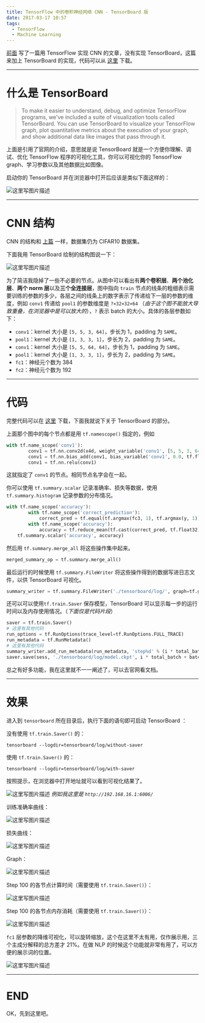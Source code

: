```yaml
---
title: TensorFlow 中的卷积神经网络 CNN - TensorBoard 版
date: 2017-03-17 10:57
tags: 
  - TensorFlow
  - Machine Learning
---
```


[前面](http://blog.csdn.net/u010099080/article/details/53906810) 写了一篇用 TensorFlow 实现 CNN 的文章，没有实现 TensorBoard，这篇来加上 TensorBoard 的实现，代码可以从 [这里](http://download.csdn.net/detail/u010099080/9781711) 下载。

<!-- more -->

---

# 什么是 TensorBoard

> To make it easier to understand, debug, and optimize TensorFlow programs, we've included a suite of visualization tools called TensorBoard. You can use TensorBoard to visualize your TensorFlow graph, plot quantitative metrics about the execution of your graph, and show additional data like images that pass through it.

上面是引用了官网的介绍，意思就是说 TensorBoard 就是一个方便你理解、调试、优化 TensorFlow 程序的可视化工具，你可以可视化你的 TensorFlow graph、学习参数以及其他数据比如图像。

启动你的 TensorBoard 并在浏览器中打开后应该是类似下面这样的：

![这里写图片描述](http://img.blog.csdn.net/20170317093749890?watermark/2/text/aHR0cDovL2Jsb2cuY3Nkbi5uZXQvdTAxMDA5OTA4MA==/font/5a6L5L2T/fontsize/400/fill/I0JBQkFCMA==/dissolve/70/gravity/SouthEast)

---

# CNN 结构

CNN 的结构和 [上篇](http://blog.csdn.net/u010099080/article/details/53906810) 一样，数据集仍为 CIFAR10 数据集。

下面我用 TensorBoard 绘制的结构图说一下：

![这里写图片描述](http://img.blog.csdn.net/20170317094029137?watermark/2/text/aHR0cDovL2Jsb2cuY3Nkbi5uZXQvdTAxMDA5OTA4MA==/font/5a6L5L2T/fontsize/400/fill/I0JBQkFCMA==/dissolve/70/gravity/SouthEast)

为了简洁我隐掉了一些不必要的节点。从图中可以看出有**两个卷积层**、**两个池化层**、**两个 norm 层**以及**三个全连接层**，图中指向 `train` 节点的线条的粗细表示需要训练的参数的多少，各层之间的线条上的数字表示了传递给下一层的参数的维度，例如 `conv1` 传递给 `pool1` 的参数维度是 `?×32×32×64` （*由于这个图不能放大导致重叠，在浏览器中是可以放大的*），`?` 表示 batch 的大小。具体的各层参数如下：

- `conv1`：kernel 大小是 `[5, 5, 3, 64]`，步长为 1，padding 为 `SAME`。
- `pool1`：kernel 大小是 `[1, 3, 3, 1]`，步长为 2，padding 为 `SAME`。
- `conv1`：kernel 大小是 `[5, 5, 64, 64]`，步长为 1，padding 为 `SAME`。
- `pool1`：kernel 大小是 `[1, 3, 3, 1]`，步长为 2，padding 为 `SAME`。
- `fc1`：神经元个数为 384
- `fc2`：神经元个数为 192

---

# 代码

完整代码可以在 [这里](http://download.csdn.net/detail/u010099080/9781711) 下载，下面我就说下关于 TensorBoard 的部分。

上面那个图中的每个节点都是用 `tf.namescope()` 指定的，例如

```python
with tf.name_scope('conv1'):
        conv1 = tf.nn.conv2d(x4d, weight_variable('conv1', [5, 5, 3, 64], 5e-2, 'w_conv1'), strides=[1, 1, 1, 1], padding='SAME')
        conv1 = tf.nn.bias_add(conv1, bias_variable('conv1', 0.0, tf.float32, [64], 'b_conv1'))
        conv1 = tf.nn.relu(conv1)
```

这就指定了 `conv1` 的节点。相同节点名字会在一起。

你可以使用 `tf.summary.scalar` 记录准确率、损失等数据，使用 `tf.summary.histogram` 记录参数的分布情况。

```python
with tf.name_scope('accuracy'):
        with tf.name_scope('correct_prediction'):
            correct_pred = tf.equal(tf.argmax(fc3, 1), tf.argmax(y, 1))
        with tf.name_scope('accuracy'):
            accuracy = tf.reduce_mean(tf.cast(correct_pred, tf.float32))
    tf.summary.scalar('accuracy', accuracy)
```

然后用 `tf.summary.merge_all` 将这些操作集中起来。

```python
merged_summary_op = tf.summary.merge_all()
```

最后运行的时候使用 `tf.summary.FileWriter` 将这些操作得到的数据写进日志文件，以供 TensorBoard 可视化。

```python
summary_writer = tf.summary.FileWriter('./tensorboard/log/', graph=tf.get_default_graph())
```

还可以可以使用`tf.train.Saver` 保存模型，TensorBoard 可以显示每一步的运行时间以及内存使用情况。（*下面仅是代码片段*）

```python
saver = tf.train.Saver()
# 这里有其他代码
run_options = tf.RunOptions(trace_level=tf.RunOptions.FULL_TRACE)
run_metadata = tf.RunMetadata()
# 这里有其他代码
summary_writer.add_run_metadata(run_metadata, 'step%d' % (i * total_batch + batch))
saver.save(sess, './tensorboard/log/model.ckpt', i * total_batch + batch)
```
总之有好多功能，我在这里就不一一阐述了，可以去官网看文档。

---

# 效果

进入到 `tensorboard` 所在目录后，执行下面的语句即可启动 TensorBoard ：

没有使用 `tf.train.Saver()` 的：
```
tensorboard --logdir=tensorboard/log/without-saver
```

使用 `tf.train.Saver()` 的：
```
tensorboard --logdir=tensorboard/log/with-saver
```

按照提示，在浏览器中打开地址就可以看到可视化结果了。

![这里写图片描述](http://img.blog.csdn.net/20170317104021861?watermark/2/text/aHR0cDovL2Jsb2cuY3Nkbi5uZXQvdTAxMDA5OTA4MA==/font/5a6L5L2T/fontsize/400/fill/I0JBQkFCMA==/dissolve/70/gravity/SouthEast)
*例如我这里是 `http://192.168.16.1:6006/`* 

训练准确率曲线：

![这里写图片描述](http://img.blog.csdn.net/20170317104255958?watermark/2/text/aHR0cDovL2Jsb2cuY3Nkbi5uZXQvdTAxMDA5OTA4MA==/font/5a6L5L2T/fontsize/400/fill/I0JBQkFCMA==/dissolve/70/gravity/SouthEast)

损失曲线：

![这里写图片描述](http://img.blog.csdn.net/20170317104417375?watermark/2/text/aHR0cDovL2Jsb2cuY3Nkbi5uZXQvdTAxMDA5OTA4MA==/font/5a6L5L2T/fontsize/400/fill/I0JBQkFCMA==/dissolve/70/gravity/SouthEast)

Graph：

![这里写图片描述](http://img.blog.csdn.net/20170317104519633?watermark/2/text/aHR0cDovL2Jsb2cuY3Nkbi5uZXQvdTAxMDA5OTA4MA==/font/5a6L5L2T/fontsize/400/fill/I0JBQkFCMA==/dissolve/70/gravity/SouthEast)

Step 100 的各节点计算时间（需要使用 `tf.train.Saver()`）：

![这里写图片描述](http://img.blog.csdn.net/20170317105057094?watermark/2/text/aHR0cDovL2Jsb2cuY3Nkbi5uZXQvdTAxMDA5OTA4MA==/font/5a6L5L2T/fontsize/400/fill/I0JBQkFCMA==/dissolve/70/gravity/SouthEast)

Step 100 的各节点内存消耗（需要使用 `tf.train.Saver()`）：

![这里写图片描述](http://img.blog.csdn.net/20170317105148222?watermark/2/text/aHR0cDovL2Jsb2cuY3Nkbi5uZXQvdTAxMDA5OTA4MA==/font/5a6L5L2T/fontsize/400/fill/I0JBQkFCMA==/dissolve/70/gravity/SouthEast)

`fc1` 层参数的降维可视化，可以旋转缩放，这个在这里不太有用，仅作展示用，三个主成分解释的总方差才 21%。在做 NLP 的时候这个功能就非常有用了，可以方便的展示词的位置。

![这里写图片描述](http://img.blog.csdn.net/20170317105524256?watermark/2/text/aHR0cDovL2Jsb2cuY3Nkbi5uZXQvdTAxMDA5OTA4MA==/font/5a6L5L2T/fontsize/400/fill/I0JBQkFCMA==/dissolve/70/gravity/SouthEast)

---

# END
OK，先到这里吧。